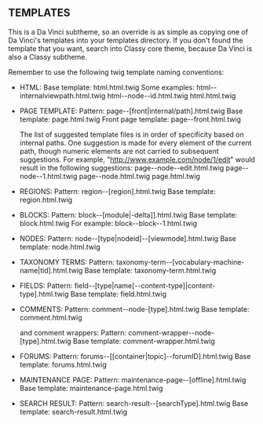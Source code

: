 TEMPLATES
---------
This is a Da Vinci subtheme, so an override is as simple as copying one of 
Da Vinci's templates into your templates directory. If you don't found the 
template that you want, search into Classy core theme, because Da Vinci is also
a Classy subtheme.

Remember to use the following twig template naming conventions:

- HTML:
  Base template: html.html.twig
  Some examples: html--internalviewpath.html.twig
                 html--node--id.html.twig
                 html.html.twig

- PAGE TEMPLATE:
  Pattern: page--[front|internal/path].html.twig
  Base template: page.html.twig
  Front page template: page--front.html.twig

  The list of suggested template files is in order of specificity based on 
  internal paths. One suggestion is made for every element of the current path,
  though numeric elements are not carried to subsequent suggestions.
  For example, "http://www.example.com/node/1/edit" would result in the 
  following suggestions:
    page--node--edit.html.twig
    page--node--1.html.twig
    page--node.html.twig
    page.html.twig

- REGIONS:
  Pattern: region--[region].html.twig
  Base template: region.html.twig

- BLOCKS:
  Pattern: block--[module|-delta]].html.twig
  Base template: block.html.twig
  For example: block--block--1.html.twig

- NODES:
  Pattern: node--[type|nodeid]--[viewmode].html.twig
  Base template: node.html.twig

- TAXONOMY TERMS:
  Pattern: taxonomy-term--[vocabulary-machine-name|tid].html.twig
  Base template: taxonomy-term.html.twig

- FIELDS:
  Pattern: field--[type|name[--content-type]|content-type].html.twig
  Base template: field.html.twig

- COMMENTS:
  Pattern: comment--node-[type].html.twig
  Base template: comment.html.twig

  and comment wrappers:
  Pattern: comment-wrapper--node-[type].html.twig
  Base template: comment-wrapper.html.twig

- FORUMS:
  Pattern: forums--[[container|topic]--forumID].html.twig
  Base template: forums.html.twig

- MAINTENANCE PAGE:
  Pattern: maintenance-page--[offline].html.twig
  Base template: maintenance-page.html.twig

- SEARCH RESULT:
  Pattern: search-result--[searchType].html.twig
  Base template: search-result.html.twig
